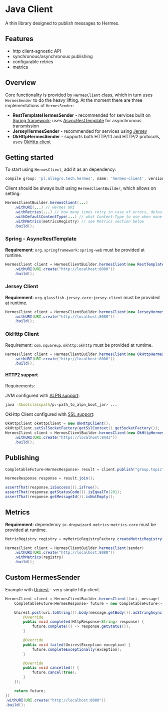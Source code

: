 # Java Client

A thin library designed to publish messages to Hermes.

## Features

* http client-agnostic API
* synchronous/asynchronous publishing
* configurable retries
* metrics

## Overview

Core functionality is provided by `HermesClient` class, which in turn uses `HermesSender` to do the heavy lifting.
At the moment there are three implementations of `HermesSender`:

* **RestTemplateHermesSender** - recommended for services built on [Spring framework](http://projects.spring.io/spring-framework);
  uses [AsyncRestTemplate](http://docs.spring.io/spring/docs/current/javadoc-api/org/springframework/web/client/AsyncRestTemplate.html)
  for asynchronous transmission
* **JerseyHermesSender** - recommended for services using  [Jersey](<https://jersey.java.net/>)
* **OkHttpHermesSender** - supports both HTTP/1.1 and HTTP/2 protocols, uses [OkHttp client](http://square.github.io/okhttp/)


## Getting started

To start using `HermesClient`, add it as an dependency:

```groovy
compile group: 'pl.allegro.tech.hermes', name: 'hermes-client', version: versions.hermes
```

Client should be always built using `HermesClientBuilder`, which allows on setting:

```java
HermesClientBuilder.hermesClient(...)
    .withURI(...) // Hermes URI
    .withRetries(...) // how many times retry in case of errors, default: 3
    .withDefaultContentType(...) // what Content-Type to use when none set, default: application/json
    .withMetrics(metricsRegistry) // see Metrics section below
    .build();
```


### Spring - AsyncRestTemplate

**Requirement**: `org.springframework:spring-web` must be provided at runtime.

```java
HermesClient client = HermesClientBuilder.hermesClient(new RestTemplateHermesSender(new AsyncRestTemplate()))
    .withURI(URI.create("http://localhost:8080"))
    .build();
```

### Jersey Client

**Requirement**: `org.glassfish.jersey.core:jersey-client` must be provided at runtime.

```java
HermesClient client = HermesClientBuilder.hermesClient(new JerseyHermesSender(ClientBuilder.newClient()))
    .withURI(URI.create("http://localhost:8080"))
    .build();
```

### OkHttp Client

Requirement: `com.squareup.okhttp:okhttp` must be provided at runtime.

```java
HermesClient client = HermesClientBuilder.hermesClient(new OkHttpHermesSender(new OkHttpClient()))
    .withURI(URI.create("http://localhost:8080"))
    .build();
```

#### HTTP2 support

Requirements:

JVM configured with [ALPN support](http://www.eclipse.org/jetty/documentation/current/alpn-chapter.html#alpn-starting):

```bash
java -Xbootclasspath/p:<path_to_alpn_boot_jar> ...
```

OkHttp Client configured with [SSL support](https://github.com/square/okhttp/wiki/HTTPS):

```java
OkHttpClient okHttpClient = new OkHttpClient();
okHttpClient.setSslSocketFactory(getSslContext().getSocketFactory());
HermesClient client = HermesClientBuilder.hermesClient(new OkHttpHermesSender(okHttpClient))
    .withURI(URI.create("https://localhost:8443"))
    .build();
```

## Publishing

```java
CompletableFuture<HermesResponse> result = client.publish("group.topic", "{}");

HermesResponse response = result.join();

assertThat(response.isSuccess()).isTrue();
assertThat(response.getStatusCode()).isEqualTo(201);
assertThat(response.getMessageId()).isNotEmpty();
```

## Metrics

**Requirement**: dependency `io.dropwizard.metrics:metrics-core` must be provided at runtime.

```java
MetricRegistry registry = myMetricRegistryFactory.createMetricRegistry();

HermesClient client = HermesClientBuilder.hermesClient(sender)
    .withURI(URI.create("http://localhost:8080"))
    .withMetrics(registry)
    .build();
```

## Custom HermesSender

Example with [Unirest](http://unirest.io/java.html) - very simple http client.

```java
HermesClient client = HermesClientBuilder.hermesClient((uri, message) -> {
    CompletableFuture<HermesResponse> future = new CompletableFuture<>();

    Unirest.post(uri.toString()).body(message.getBody()).asStringAsync(new Callback<String>() {
        @Override
        public void completed(HttpResponse<String> response) {
            future.complete(() -> response.getStatus());
        }

        @Override
        public void failed(UnirestException exception) {
            future.completeExceptionally(exception);
        }

        @Override
        public void cancelled() {
            future.cancel(true);
        }
    });

    return future;
})
.withURI(URI.create("http://localhost:8080"))
.build();
```
